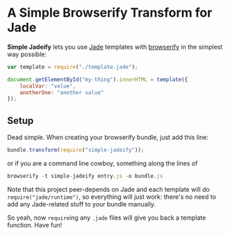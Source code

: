 # A Simple Browserify Transform for Jade

**Simple Jadeify** lets you use [Jade][] templates with [browserify][] in the simplest way possible:

```js
var template = require("./template.jade");

document.getElementById("my-thing").innerHTML = template({
    localVar: "value",
    anotherOne: "another value"
});
```

## Setup

Dead simple. When creating your browserify bundle, just add this line:

```js
bundle.transform(require("simple-jadeify"));
```

or if you are a command line cowboy, something along the lines of

```js
browserify -t simple-jadeify entry.js -o bundle.js
```

Note that this project peer-depends on Jade and each template will do `require("jade/runtime")`, so everything will just
work: there's no need to add any Jade-related stuff to your bundle manually.

So yeah, now `require`ing any `.jade` files will give you back a template function. Have fun!

[Jade]: http://jade-lang.com/
[browserify]: https://github.com/substack/node-browserify
